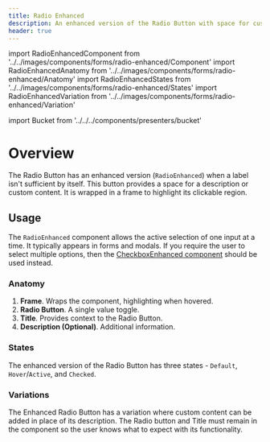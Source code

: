 ```yaml
---
title: Radio Enhanced
description: An enhanced version of the Radio Button with space for custom content.
header: true
---
```


import RadioEnhancedComponent from '../../images/components/forms/radio-enhanced/Component'
import RadioEnhancedAnatomy from '../../images/components/forms/radio-enhanced/Anatomy'
import RadioEnhancedStates from '../../images/components/forms/radio-enhanced/States'
import RadioEnhancedVariation from '../../images/components/forms/radio-enhanced/Variation'

import Bucket from '../../../components/presenters/bucket'

<div className="bucket__container">
  <Bucket type="sketch" url="https://docs.royalnavy.io/design-system.sketch" />
  <Bucket type="storybook" url="https://storybook.royalnavy.io/?path=/docs/radio-enhanced--default" />
</div>

# Overview
The Radio Button has an enhanced version (`RadioEnhanced`) when a label isn't sufficient by itself. This button provides a space for a description or custom content. It is wrapped in a frame to highlight its clickable region. 

<RadioEnhancedComponent />

## Usage
The `RadioEnhanced` component allows the active selection of one input at a time. It typically appears in forms and modals. If you require the user to select multiple options, then the [CheckboxEnhanced component](/forms/checkbox-enhanced) should be used instead.

### Anatomy
<RadioEnhancedAnatomy />

1. **Frame**. Wraps the component, highlighting when hovered.
1. **Radio Button**. A single value toggle.
1. **Title**. Provides context to the Radio Button.
2. **Description (Optional)**. Additional information.

### States
<RadioEnhancedStates />

The enhanced version of the Radio Button has three states - `Default`, `Hover`/`Active`, and `Checked`.


### Variations
<RadioEnhancedVariation />

The Enhanced Radio Button has a variation where custom content can be added in place of its description. The Radio button and Title must remain in the component so the user knows what to expect with its functionality.
